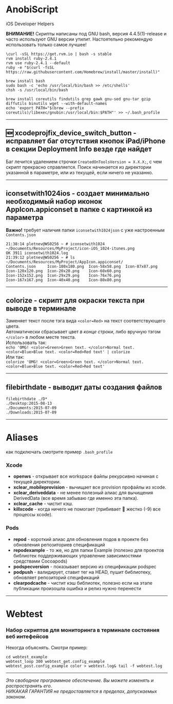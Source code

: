 # AnobiScript
iOS Developer Helpers

**ВНИМАНИЕ!** Скрипты написаны под GNU bash, версия 4.4.5(1)-release и часто используют GNU версии утилит. Настоятельно рекомендую использовать только самое лучшее!

```
\curl -sSL https://get.rvm.io | bash -s stable
rvm install ruby-2.4.1
rvm use ruby-2.4.1 --default
ruby -e "$(curl -fsSL https://raw.githubusercontent.com/Homebrew/install/master/install)"

brew install bash
sudo bash -c 'echo /usr/local/bin/bash >> /etc/shells'
chsh -s /usr/local/bin/bash

brew install coreutils findutils grep gawk gnu-sed gnu-tar gzip diffutils binutils wget --with-default-names
echo 'export PATH="$(brew --prefix coreutils)/libexec/gnubin:/usr/local/bin:$PATH"' >> ~/.bash_profile
```
---

## 🆕 xcodeprojfix_device_switch_button - исправляет баг отсутствия кнопок iPad/iPhone в секции Deployment Info везде где найдет
Баг лечится удалением строчки `CreatedOnToolsVersion = X.X.X;`, с чем скрипт прекрасно справляется.
Поиск начинается из директории указанной в параметре, или из текущей, если ничего не указанно.

---

## iconsetwith1024ios - создает минимально необходимый набор иконок AppIcon.appiconset в папке с картинкой из параметра
**Важно!** требует наличия папки `iconsetwith1024json` с уже настроенным `Contents.json`

```
21:38:14 pletnev@WS0256 ~ # iconsetwith1024 ~/Documents/Resources/MyProject/icon-iOS_1024-itunes.png 
OK 3911 iconsetwith1024.log
21:39:12 pletnev@WS0256 ~ # ls ~/Documents/Resources/MyProject/AppIcon.appiconset/
Contents.json     Icon-180x180.png  Icon-58x58.png  Icon-87x87.png
Icon-120x120.png  Icon-20x20.png    Icon-60x60.png
Icon-152x152.png  Icon-29x29.png    Icon-76x76.png
Icon-167x167.png  Icon-40x40.png    Icon-80x80.png
```

---

## colorize - скрипт для окраски текста при выводе в терминале
Заменяет текст после тэга вида `<color=Red>` на текст соответствующего цвета.<br />
Автоматически сбрасывает цвет _в конце строки_, либо вручную тэгом `</color>` в любом месте текста.<br />
Использовать так:<br />
`echo 'OMG! <color=Green>Green text. </color>Normal text. <color=Blue>Blue text. <color=Red>Red text' | colorize`<br />
Или так:<br />
`colorize 'OMG! <color=Green>Green text. </color>Normal text. <color=Blue>Blue text. <color=Red>Red text'`<br />

---

## filebirthdate - выводит даты создания файлов
```
filebirthdate ./D*
./Desktop:2015-08-13
./Documents:2015-07-09
./Downloads:2015-07-09
```

---

# Aliases
как подключать смотрите пример `.bash_profile`
### Xcode
- __openws__ - открывает все workspace файлы рекурсивно начиная с текущей директории.
- __xclear_mobileprovision__ - вычищает все provision профайлы из xcode.
- __xclear_deriveddata__ - не менее полезный алиас для вычищения DerivedData (все время забываю где именно эта папка).
- __xclear_cache__ - чистит кэш.
- __killxcode__ - когда ничего не помогает (прибивает :hammer: жестко (-9) все процессы xcode).

### Pods
- __repod__ - короткий алиас для обновления подов в проекте без обновления репозиториев спецификаций 
- __repodexample__ - то же, но для папки Example (полезно для проектов библиотек поддерживающих управление зависимостями средствами Cocoapods)
- __podspecversion__ - показывает версию из спецификации podspec
- __podpush__ - валидирует, ставит тег на HEAD, пушит библиотеку, обновляет репозиторий спецификаций
- __clearpodcache__ - чистит кэш библиотек, полезно если на этапе публикации произошла ошибка и релиз нужно перенести

---

# Webtest
### Набор скриптов для мониторинга в терминале состояния веб интефейсов
Некогда объяснять. Смотри пример:
```
cd webtest_example
webtest_loop 300 webtest_get.config_example webtest_post.config_example color > webtest.log& tail -f webtest.log
```

---

*Это свободное программное обеспечение. Вы можете изменять и распространять его.<br />
НИКАКАЯ ГАРАНТИЯ не предоставляется в пределах, допускаемых законом.*
